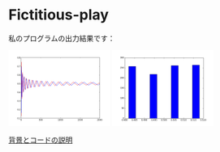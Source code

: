Fictitious-play
===============

私のプログラムの出力結果です：

<img src="fictitious.png" alt="fictitious" width="200"/>
<img src="fictitious_hist.png" alt="fictitious_hist" width="200"/>


[背景とコードの説明](https://docs.google.com/viewer?url=https://github.com/knkszk0602/Fictitious-play/blob/master/fictplay-slides.pdf?raw=true)

